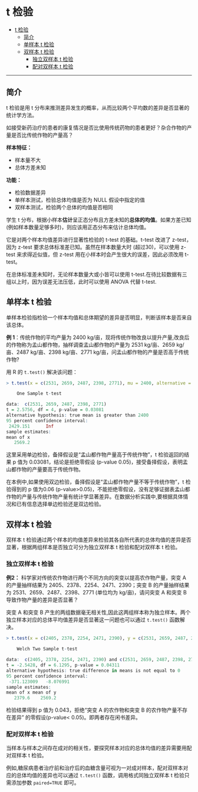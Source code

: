 # t 检验

- [t 检验](#t-检验)
  - [简介](#简介)
  - [单样本 t 检验](#单样本-t-检验)
  - [双样本 t 检验](#双样本-t-检验)
    - [独立双样本 t 检验](#独立双样本-t-检验)
    - [配对双样本 t 检验](#配对双样本-t-检验)

***

## 简介

t 检验是用 t 分布来推测差异发生的概率，从而比较两个平均数的差异是否显著的统计学方法。

如接受新药治疗的患者的康复情况是否比使用传统药物的患者更好？杂合作物的产量是否比传统作物的产量高？

**样本特征：**

- 样本量不大
- 总体方差未知

**功能：**

- 检验数据差异
- 单样本测试，检验总体均值是否为 NULL 假设中指定的值
- 双样本测试，检验两个总体的均值是否相同

学生 t 分布，根据小样本**估计**呈正态分布且方差未知的**总体的均值**。如果方差已知(例如样本数量足够多时)，则应该用正态分布来估计总体均值。

它是对两个样本均值差异进行显著性检验的 t-test 的基础。t-test 改进了 z-test，因为 z-test 要求总体标准差已知。虽然在样本数量大时 (超过30)，可以使用 z-test 来求得近似值，但 z-test 用在小样本时会产生很大的误差，因此必须改用 t-test。

在总体标准差未知时，无论样本数量大或小皆可以使用 t-test.在待比较数据有三组以上时，因为误差无法压低，此时可以使用 ANOVA 代替 t-test.

## 单样本 t 检验

单样本检验指检验一个样本均值和总体期望的差异是否明显，判断该样本是否来自该总体。

**例 1**：传统作物的平均产量为 2400 kg/亩，现将传统作物改良以提升产量,改良后的作物称为孟山都作物，抽样调查孟山都作物的产量为 2531 kg/亩、2659 kg/亩、2487 kg/亩、2398 kg/亩、2771 kg/亩，问孟山都作物的产量是否高于传统作物?

用 R 的 `t.test()` 解决该问题：

```r
> t.test(x = c(2531, 2659, 2487, 2398, 2771), mu = 2400, alternative = "greater")

	One Sample t-test

data:  c(2531, 2659, 2487, 2398, 2771)
t = 2.5756, df = 4, p-value = 0.03081
alternative hypothesis: true mean is greater than 2400
95 percent confidence interval:
 2429.151      Inf
sample estimates:
mean of x 
   2569.2 
```

这里采用单边检验，备择假设是“孟山都作物产量高于传统作物”，t 检验返回的结果 p 值为 0.03081，结论是拒绝零假设 (p-value 0.05)，接受备择假设，表明孟山都作物的产量要高于传统作物。

在本例中,如果使用双边检验，备择假设是“孟山都作物产量不等于传统作物”，t 检验得到的 p 值为0.06 (p-value>0.05)，不能拒绝零假设，没有足够证据表孟山都作物的产量与传统作物产量有统计学显著差异。在数据分析实践中,要根据具体情况和已有信息选择单边检验还是双边检验。

## 双样本 t 检验

双样本 t 检验通过两个样本的均值差异来检验其各自所代表的总体均值的差异是否显著，根据两组样本是否独立可分为独立双样本 t 检验和配对双样本 t 检验。

### 独立双样本 t 检验

**例2：** 科学家对传统农作物进行两个不同方向的突变以提高农作物产量，突变 A 的产量抽样结果为 2405、2378、2254、2471、2390；突变 B 的产量抽样结果为 2531、2659、2487、2398、2771 (单位均为 kg/亩)，请问突变 A 和突变 B 导致作物产量的差异是否显著？

突变 A 和突变 B 产生的两组数据毫无相关性,因此这两组样本称为独立样本。两个独立样本对应的总体平均值差异是否显著这一问题也可以通过 `t.test()` 函数解决。

```r
> t.test(x = c(2405, 2378, 2254, 2471, 2390), y = c(2531, 2659, 2487, 2398, 2771), alternative = "two.sided")

	Welch Two Sample t-test

data:  c(2405, 2378, 2254, 2471, 2390) and c(2531, 2659, 2487, 2398, 2771)
t = -2.5428, df = 6.1295, p-value = 0.04311
alternative hypothesis: true difference in means is not equal to 0
95 percent confidence interval:
 -371.123009   -8.076991
sample estimates:
mean of x mean of y 
   2379.6    2569.2 
```

检验结果得到 p 值为 0.043，拒绝“突变 A 的农作物和突变 B 的农作物产量不存在差异” 的零假设(p-value< 0.05)。即两者存在闲书差异。

### 配对双样本 t 检验

当样本与样本之间存在成对的相关性，要探究样本对应的总体均值的差异需要用配对双样本 t 检验。

例如,糖尿病患者治疗前和治疗后的血糖含量可视为一对成对样本，配对双样本对应的总体均值的差异也可以通过 `t.test()` 函数，调用格式同独立双样本 t 检验只需添加参数 `paired=TRUE` 即可。

